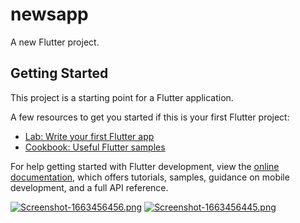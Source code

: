 # newsapp

A new Flutter project.

## Getting Started

This project is a starting point for a Flutter application.

A few resources to get you started if this is your first Flutter project:

- [Lab: Write your first Flutter app](https://docs.flutter.dev/get-started/codelab)
- [Cookbook: Useful Flutter samples](https://docs.flutter.dev/cookbook)

For help getting started with Flutter development, view the
[online documentation](https://docs.flutter.dev/), which offers tutorials,
samples, guidance on mobile development, and a full API reference.


[![Screenshot-1663456456.png](https://i.postimg.cc/prXChwFR/Screenshot-1663456456.png)](https://postimg.cc/34Vmzb1c)
[![Screenshot-1663456445.png](https://i.postimg.cc/MKL5HrKJ/Screenshot-1663456445.png)](https://postimg.cc/jLzPkc7M)
